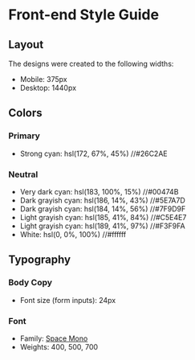 # Front-end Style Guide

## Layout

The designs were created to the following widths:

- Mobile: 375px
- Desktop: 1440px

## Colors

### Primary

- Strong cyan: hsl(172, 67%, 45%) //#26C2AE

### Neutral

- Very dark cyan: hsl(183, 100%, 15%) //#00474B
- Dark grayish cyan: hsl(186, 14%, 43%) //#5E7A7D
- Dark grayish cyan: hsl(184, 14%, 56%) //#7F9D9F
- Light grayish cyan: hsl(185, 41%, 84%) //#C5E4E7
- Light grayish cyan: hsl(189, 41%, 97%) //#F3F9FA
- White: hsl(0, 0%, 100%) //#ffffff

## Typography

### Body Copy

- Font size (form inputs): 24px

### Font

- Family: [Space Mono](https://fonts.google.com/specimen/Space+Mono)
- Weights: 400, 500, 700
